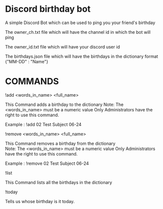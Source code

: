# Discord birthday bot

A simple Discord Bot which can be used to ping you your friend's birthday

The owner_ch.txt file which will have the channel id in which the bot will ping

The owner_id.txt file which will have your discord user id

The birthdays.json file which will have the birthdays in the dictionary format {"MM-DD" : "Name"}

# COMMANDS

!add <words_in_name> <full_name> <date>
        
This Command adds a birthday to the dictionary
Note:   The <words_in_name> must be a numeric value
        Only Administrators have the right to use this command.
        
Example : !add 02 Test Subject 06-24

!remove <words_in_name> <full_name> <date>

This Command removes a birthday from the dictionary     
Note:   The <words_in_name> must be a numeric value
        Only Administrators have the right to use this command.
        
Example : !remove 02 Test Subject 06-24

!list
        
This Command lists all the birthdays in the dictionary

!today

Tells us whose birthday is it today.

